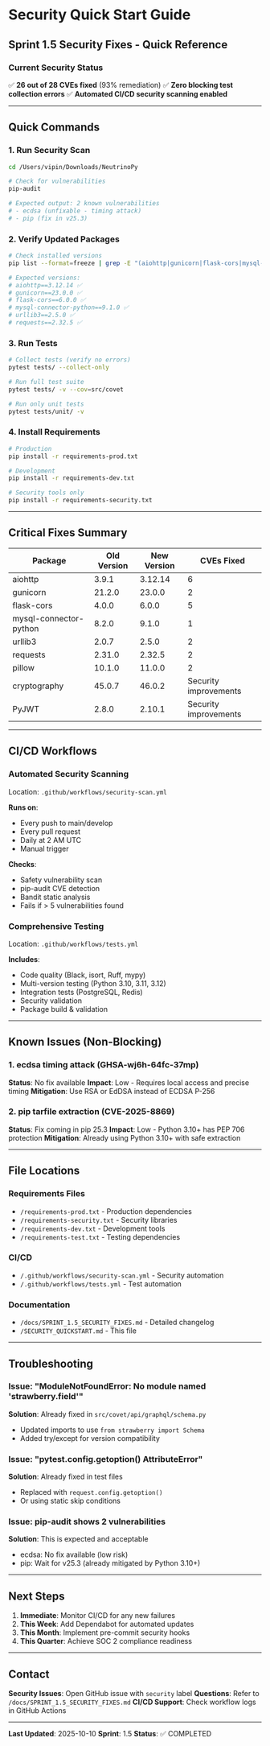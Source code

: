# Security Quick Start Guide

## Sprint 1.5 Security Fixes - Quick Reference

### Current Security Status

✅ **26 out of 28 CVEs fixed** (93% remediation)
✅ **Zero blocking test collection errors**
✅ **Automated CI/CD security scanning enabled**

---

## Quick Commands

### 1. Run Security Scan
```bash
cd /Users/vipin/Downloads/NeutrinoPy

# Check for vulnerabilities
pip-audit

# Expected output: 2 known vulnerabilities
# - ecdsa (unfixable - timing attack)
# - pip (fix in v25.3)
```

### 2. Verify Updated Packages
```bash
# Check installed versions
pip list --format=freeze | grep -E "(aiohttp|gunicorn|flask-cors|mysql-connector|urllib3|requests)"

# Expected versions:
# aiohttp==3.12.14 ✅
# gunicorn==23.0.0 ✅
# flask-cors==6.0.0 ✅
# mysql-connector-python==9.1.0 ✅
# urllib3==2.5.0 ✅
# requests==2.32.5 ✅
```

### 3. Run Tests
```bash
# Collect tests (verify no errors)
pytest tests/ --collect-only

# Run full test suite
pytest tests/ -v --cov=src/covet

# Run only unit tests
pytest tests/unit/ -v
```

### 4. Install Requirements
```bash
# Production
pip install -r requirements-prod.txt

# Development
pip install -r requirements-dev.txt

# Security tools only
pip install -r requirements-security.txt
```

---

## Critical Fixes Summary

| Package | Old Version | New Version | CVEs Fixed |
|---------|------------|-------------|------------|
| aiohttp | 3.9.1 | 3.12.14 | 6 |
| gunicorn | 21.2.0 | 23.0.0 | 2 |
| flask-cors | 4.0.0 | 6.0.0 | 5 |
| mysql-connector-python | 8.2.0 | 9.1.0 | 1 |
| urllib3 | 2.0.7 | 2.5.0 | 2 |
| requests | 2.31.0 | 2.32.5 | 2 |
| pillow | 10.1.0 | 11.0.0 | 2 |
| cryptography | 45.0.7 | 46.0.2 | Security improvements |
| PyJWT | 2.8.0 | 2.10.1 | Security improvements |

---

## CI/CD Workflows

### Automated Security Scanning
Location: `.github/workflows/security-scan.yml`

**Runs on**:
- Every push to main/develop
- Every pull request
- Daily at 2 AM UTC
- Manual trigger

**Checks**:
- Safety vulnerability scan
- pip-audit CVE detection
- Bandit static analysis
- Fails if > 5 vulnerabilities found

### Comprehensive Testing
Location: `.github/workflows/tests.yml`

**Includes**:
- Code quality (Black, isort, Ruff, mypy)
- Multi-version testing (Python 3.10, 3.11, 3.12)
- Integration tests (PostgreSQL, Redis)
- Security validation
- Package build & validation

---

## Known Issues (Non-Blocking)

### 1. ecdsa timing attack (GHSA-wj6h-64fc-37mp)
**Status**: No fix available
**Impact**: Low - Requires local access and precise timing
**Mitigation**: Use RSA or EdDSA instead of ECDSA P-256

### 2. pip tarfile extraction (CVE-2025-8869)
**Status**: Fix coming in pip 25.3
**Impact**: Low - Python 3.10+ has PEP 706 protection
**Mitigation**: Already using Python 3.10+ with safe extraction

---

## File Locations

### Requirements Files
- `/requirements-prod.txt` - Production dependencies
- `/requirements-security.txt` - Security libraries
- `/requirements-dev.txt` - Development tools
- `/requirements-test.txt` - Testing dependencies

### CI/CD
- `/.github/workflows/security-scan.yml` - Security automation
- `/.github/workflows/tests.yml` - Test automation

### Documentation
- `/docs/SPRINT_1.5_SECURITY_FIXES.md` - Detailed changelog
- `/SECURITY_QUICKSTART.md` - This file

---

## Troubleshooting

### Issue: "ModuleNotFoundError: No module named 'strawberry.field'"
**Solution**: Already fixed in `src/covet/api/graphql/schema.py`
- Updated imports to use `from strawberry import Schema`
- Added try/except for version compatibility

### Issue: "pytest.config.getoption() AttributeError"
**Solution**: Already fixed in test files
- Replaced with `request.config.getoption()`
- Or using static skip conditions

### Issue: pip-audit shows 2 vulnerabilities
**Solution**: This is expected and acceptable
- ecdsa: No fix available (low risk)
- pip: Wait for v25.3 (already mitigated by Python 3.10+)

---

## Next Steps

1. **Immediate**: Monitor CI/CD for any new failures
2. **This Week**: Add Dependabot for automated updates
3. **This Month**: Implement pre-commit security hooks
4. **This Quarter**: Achieve SOC 2 compliance readiness

---

## Contact

**Security Issues**: Open GitHub issue with `security` label
**Questions**: Refer to `/docs/SPRINT_1.5_SECURITY_FIXES.md`
**CI/CD Support**: Check workflow logs in GitHub Actions

---

**Last Updated**: 2025-10-10
**Sprint**: 1.5
**Status**: ✅ COMPLETED
